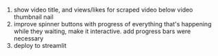 1. show video title,  and views/likes for scraped video below video thumbnail nail
2. improve spinner buttons with progress of everything that's happening while they waiting, make it interactive. add progress bars were necessary
3.  deploy to streamlit